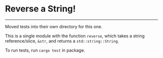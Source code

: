 # Reverse a String!
--------

Moved tests into their own directory for this one.

This is a single module with the function `reverse`, which takes a string reference/slice, `&str`, and returns a `std::string::String`.

To run tests, run `cargo test` in package.
